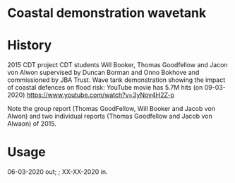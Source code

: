 # Coastal demonstration wavetank

# History
2015 CDT project CDT students Will Booker, Thomas Goodfellow and Jacon von Alwon supervised by Duncan Borman and Onno Bokhove and commissioned by JBA Trust. Wave tank demonstration showing the impact of coastal defences on flood risk: YouTube movie has 5.7M hits (on 09-03-2020) https://www.youtube.com/watch?v=3yNoy4H2Z-o

Note the group report (Thomas GoodFellow, Will Booker and Jacob von Alwon) and two individual reports (Thomas Goodfellow and Jacob von Alwaon) of 2015.

# Usage
06-03-2020 out; <used where>; XX-XX-2020 in.


